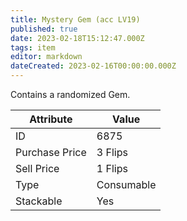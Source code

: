 ```yaml
---
title: Mystery Gem (acc LV19)
published: true
date: 2023-02-18T15:12:47.000Z
tags: item
editor: markdown
dateCreated: 2023-02-16T00:00:00.000Z
---
```


Contains a randomized Gem.

|Attribute|Value|
|-|-|
|ID|6875|
|Purchase Price|3 Flips|
|Sell Price|1 Flips|
|Type|Consumable|
|Stackable|Yes|

